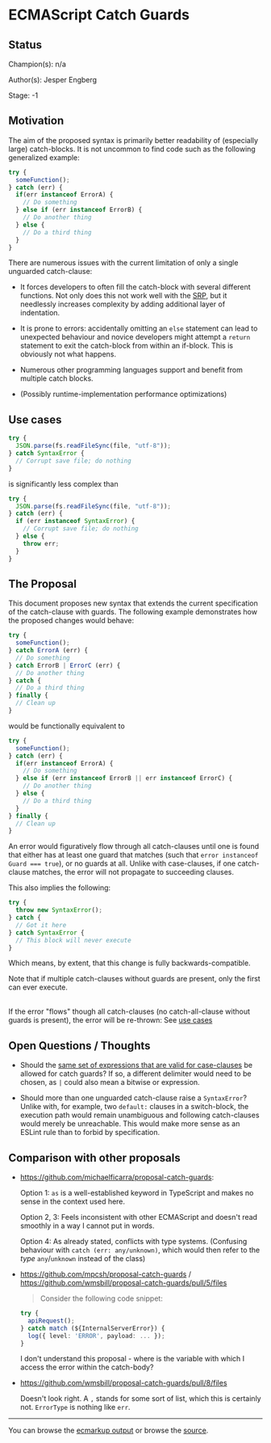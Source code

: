 # ECMAScript Catch Guards

## Status

Champion(s): n/a

Author(s): Jesper Engberg

Stage: -1

## Motivation

The aim of the proposed syntax is primarily better readability of (especially large) catch-blocks. It is not uncommon to find code such as the following generalized example:

```js
try {
  someFunction();
} catch (err) {
  if(err instanceof ErrorA) {
    // Do something
  } else if (err instanceof ErrorB) {
    // Do another thing
  } else {
    // Do a third thing
  }
}
```

There are numerous issues with the current limitation of only a single unguarded catch-clause:

- It forces developers to often fill the catch-block with several different functions. Not only does this not work well with the [SRP](https://en.wikipedia.org/wiki/Single-responsibility_principle), but it needlessly increases complexity by adding additional layer of indentation.

- It is prone to errors: accidentally omitting an `else` statement can lead to unexpected behaviour and novice developers might attempt a `return` statement to exit the catch-block from within an if-block. This is obviously not what happens.

- Numerous other programming languages support and benefit from multiple catch blocks.

- (Possibly runtime-implementation performance optimizations)

## Use cases

```js
try {
  JSON.parse(fs.readFileSync(file, "utf-8"));
} catch SyntaxError {
  // Corrupt save file; do nothing
}
```

is significantly less complex than

```js
try {
  JSON.parse(fs.readFileSync(file, "utf-8"));
} catch (err) {
  if (err instanceof SyntaxError) {
    // Corrupt save file; do nothing
  } else {
    throw err;
  }
}
```

## The Proposal

This document proposes new syntax that extends the current specification of the catch-clause with guards. The following example demonstrates how the proposed changes would behave:

```js
try {
  someFunction();
} catch ErrorA (err) {
  // Do something
} catch ErrorB | ErrorC (err) {
  // Do another thing
} catch {
  // Do a third thing
} finally {
  // Clean up
}
```

would be functionally equivalent to

```js
try {
  someFunction();
} catch (err) {
  if(err instanceof ErrorA) {
    // Do something
  } else if (err instanceof ErrorB || err instanceof ErrorC) {
    // Do another thing
  } else {
    // Do a third thing
  }
} finally {
  // Clean up
}
```

An error would figuratively flow through all catch-clauses until one is found that either has at least one guard that matches (such that `error instanceof Guard === true`), or no guards at all. Unlike with case-clauses, if one catch-clause matches, the error will not propagate to succeeding clauses.

This also implies the following:

```js
try {
  throw new SyntaxError();
} catch {
  // Got it here
} catch SyntaxError {
  // This block will never execute
}
```

Which means, by extent, that this change is fully backwards-compatible.

Note that if multiple catch-clauses without guards are present, only the first can ever execute.

\
If the error "flows" though all catch-clauses (no catch-all-clause without guards is present), the error will be re-thrown: See [use cases](#use-cases)

## Open Questions / Thoughts

- Should the [same set of expressions that are valid for case-clauses](https://tc39.es/ecma262/#_ref_19602) be allowed for catch guards? If so, a different delimiter would need to be chosen, as `|` could also mean a bitwise or expression.

- Should more than one unguarded catch-clause raise a `SyntaxError`? Unlike with, for example, two `default:` clauses in a switch-block, the execution path would remain unambiguous and following catch-clauses would merely be unreachable. This would make more sense as an ESLint rule than to forbid by specification.

## Comparison with other proposals

- https://github.com/michaelficarra/proposal-catch-guards:

  Option 1: `as` is a well-established keyword in TypeScript and makes no sense in the context used here.

  Option 2, 3: Feels inconsistent with other ECMAScript and doesn't read smoothly in a way I cannot put in words.

  Option 4: As already stated, conflicts with type systems. (Confusing behaviour with `catch (err: any/unknown)`, which would then refer to the _type_ `any`/`unknown` instead of the class)

- https://github.com/mpcsh/proposal-catch-guards / https://github.com/wmsbill/proposal-catch-guards/pull/5/files

  > Consider the following code snippet:

  ```ts
  try {
    apiRequest();
  } catch match (${InternalServerError}) {
    log({ level: 'ERROR', payload: ... });
  }
  ```

  I don't understand this proposal - where is the variable with which I access the error within the catch-body?

- https://github.com/wmsbill/proposal-catch-guards/pull/8/files

  Doesn't look right. A `,` stands for some sort of list, which this is certainly not. `ErrorType` is nothing like `err`.


---

You can browse the [ecmarkup output](https://jeengbe.github.io/proposal-multi-catch/)
or browse the [source](https://github.com/jeengbe/proposal-multi-catch/blob/HEAD/spec.emu).
